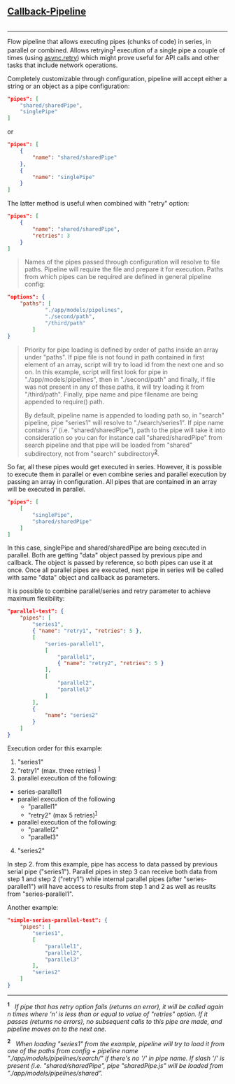 ## [Callback-Pipeline](https://stash.vast.com/projects/EXPRESSO/repos/rhema/browse/lib/callback-pipelne/index.js)
######
---

Flow pipeline that allows executing pipes (chunks of code) in series, in parallel or combined. Allows retrying<sup>[1](#retry-option)</sup> execution of a single pipe a couple of times (using [async.retry](https://github.com/caolan/async#retry)) which might prove useful for API calls and other tasks that include network operations.


Completely customizable through configuration, pipeline will accept either a string or an object as a pipe configuration:

```json
"pipes": [
    "shared/sharedPipe",
    "singlePipe"
]
```

or

```json
"pipes": [
    {
        "name": "shared/sharedPipe"
    },
    {
        "name": "singlePipe"
    }
]
```

The latter method is useful when combined with "retry" option:

```json
"pipes": [
    {
        "name": "shared/sharedPipe",
        "retries": 3
    }
]
```

> Names of the pipes passed through configuration will resolve to file paths. Pipeline will require the file and prepare it for execution. Paths from which pipes can be required are defined in general pipeline config:

```json
"options": {
    "paths": [
            "./app/models/pipelines", 
            "./second/path", 
            "/third/path"
        ]
}
```
> Priority for pipe loading is defined by order of paths inside an array under "paths". If pipe file is not found in path contained in first element of an array, script will try to load id from the next one and so on. In this example, script will first look for pipe in "./app/models/pipelines", then in "./second/path" and finally, if file was not present in any of these paths, it will try loading it from "/third/path". Finally, pipe name and pipe filename are being appended to require() path.
> 
> By default, pipeline name is appended to loading path so, in "search" pipeline, pipe "series1" will resolve to "./search/series1". If pipe name contains '/' (i.e. "shared/sharedPipe"), path to the pipe will take it into consideration so you can for instance call "shared/sharedPipe" from search pipeline and that pipe will be loaded from "shared" subdirectory, not from "search" subdirectory<sup>[2](#pipeline-paths)</sup>.

So far, all these pipes would get executed in series. However, it is possible to execute them in parallel or even combine series and parallel execution by passing an array in configuration. All pipes that are contained in an array will be executed in parallel.

```json
"pipes": [
    [
        "singlePipe",
        "shared/sharedPipe"
    ]
]
```
In this case, singlePipe and shared/sharedPipe are being executed in parallel. Both are getting "data" object passed by previous pipe and callback. The object is passed by reference, so both pipes can use it at once. Once all parallel pipes are executed, next pipe in series will be called with same "data" object and callback as parameters.

It is possible to combine parallel/series and retry parameter to achieve maximum flexibility:

```json
"parallel-test": {
    "pipes": [
        "series1",
        { "name": "retry1", "retries": 5 },
        [
            "series-parallel1",
            [
                "parallel1",
                { "name": "retry2", "retries": 5 }
            ],
            [
                "parallel2",
                "parallel3"
            ]
        ],
        {
            "name": "series2"
        }
    ]
}
```

Execution order for this example:

1. "series1"
2. "retry1" (max. three retries) <sup>[1](#retry-option)</sup>
3. parallel execution of the following:
 - series-parallel1
 - parallel execution of the following
     - "parallel1"
     - "retry2" (max 5 retries)<sup>[1](#retry-option)</sup>
- parallel execution of the following:
    - "parallel2"
    - "parallel3"
4. "series2"

In step 2. from this example, pipe has access to data passed by previous serial pipe ("series1"). Parallel pipes in step 3 can receive both data from step 1 and step 2 ("retry1") while internal parallel pipes (after "series-parallel1") will have access to results from step 1 and 2 as well as reuslts from "series-parallel1".

Another example:

```json
"simple-series-parallel-test": {
    "pipes": [
        "series1",
        [
            "parallel1",
            "parallel2",
            "parallel3"
        ],
        "series2"
    ]
}
```

----------

__<a name="retry-option"></a><sup>1</sup>__ &nbsp; _If pipe that has retry option fails (returns an error), it will be called again n times where 'n' is less than or equal to value of "retries" option. If it passes (returns no errors), no subsequent calls to this pipe are made, and pipeline moves on to the next one._

__<a name="pipeline-paths"></a><sup>2</sup>__ &nbsp; _When loading "series1" from the example, pipeline will try to load it from one of the paths from config + pipeline name "./app/models/pipelines/search/" if there's no '/' in pipe name. If slash '/' is present (i.e. "shared/sharedPipe", pipe "sharedPipe.js" will be loaded from "./app/models/pipelines/shared"._


